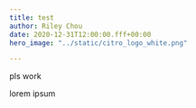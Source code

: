 ```yaml
---
title: test
author: Riley Chou
date: 2020-12-31T12:00:00.fff+00:00
hero_image: "../static/citro_logo_white.png"

---
```

pls work

lorem ipsum
